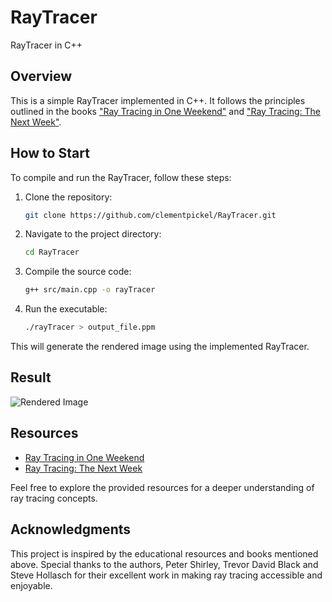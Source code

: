 # RayTracer

RayTracer in C++

## Overview

This is a simple RayTracer implemented in C++. It follows the principles outlined in the books ["Ray Tracing in One Weekend"](https://raytracing.github.io/books/RayTracingInOneWeekend.html) and ["Ray Tracing: The Next Week"](https://raytracing.github.io/books/RayTracingTheNextWeek.html).

## How to Start

To compile and run the RayTracer, follow these steps:

1. Clone the repository:

   ```bash
   git clone https://github.com/clementpickel/RayTracer.git
   ```

2. Navigate to the project directory:

   ```bash
   cd RayTracer
   ```

3. Compile the source code:

   ```bash
   g++ src/main.cpp -o rayTracer
   ```

4. Run the executable:

   ```bash
   ./rayTracer > output_file.ppm
   ```

This will generate the rendered image using the implemented RayTracer.

## Result

![Rendered Image](images/final.png)

## Resources

- [Ray Tracing in One Weekend](https://raytracing.github.io/books/RayTracingInOneWeekend.html)
- [Ray Tracing: The Next Week](https://raytracing.github.io/books/RayTracingTheNextWeek.html)

Feel free to explore the provided resources for a deeper understanding of ray tracing concepts.

## Acknowledgments

This project is inspired by the educational resources and books mentioned above. Special thanks to the authors, Peter Shirley, Trevor David Black and Steve Hollasch for their excellent work in making ray tracing accessible and enjoyable.
